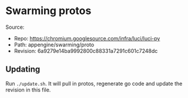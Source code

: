 # Swarming protos

Source:

*   Repo: https://chromium.googlesource.com/infra/luci/luci-py
*   Path: appengine/swarming/proto
*   Revision: 6a9279e14ba9992800c88331a7291c601c7248dc

## Updating

Run `./update.sh`. It will pull in protos, regenerate go code and update the
revision in this file.
